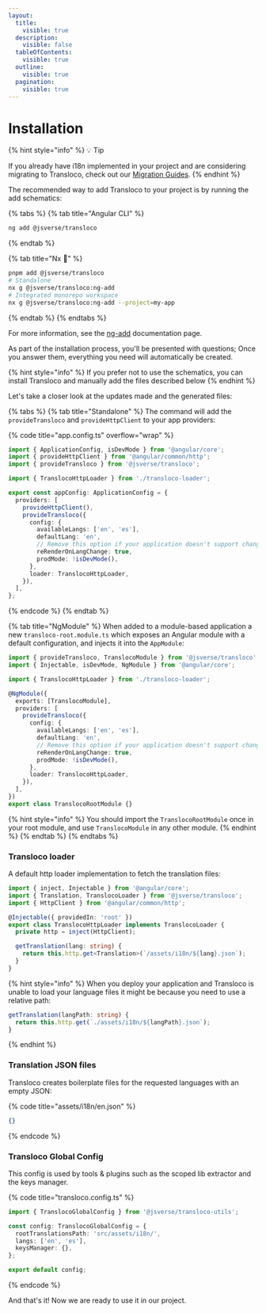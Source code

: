 ```yaml
---
layout:
  title:
    visible: true
  description:
    visible: false
  tableOfContents:
    visible: true
  outline:
    visible: true
  pagination:
    visible: true
---
```


# Installation

{% hint style="info" %}
💡 Tip

If you already have i18n implemented in your project and are considering migrating to Transloco, check out our [Migration Guides](../migration-guides/).
{% endhint %}

The recommended way to add Transloco to your project is by running the add schematics:

{% tabs %}
{% tab title="Angular CLI" %}
```bash
ng add @jsverse/transloco
```
{% endtab %}

{% tab title="Nx 🐋" %}
```bash
pnpm add @jsverse/transloco
# Standalone
nx g @jsverse/transloco:ng-add
# Integrated monorepo workspace
nx g @jsverse/transloco:ng-add --project=my-app


```
{% endtab %}
{% endtabs %}

For more information, see the [ng-add](../schematics/ng-add.md) documentation page.

As part of the installation process, you'll be presented with questions; Once you answer them, everything you need will automatically be created.&#x20;

{% hint style="info" %}
If you prefer not to use the schematics, you can install Transloco and manually add the files described below
{% endhint %}

Let's take a closer look at the updates made and the generated files:

{% tabs %}
{% tab title="Standalone" %}
The command will add the `provideTransloco` and `provideHttpClient` to your app providers:

{% code title="app.config.ts" overflow="wrap" %}
```typescript
import { ApplicationConfig, isDevMode } from '@angular/core';
import { provideHttpClient } from '@angular/common/http';
import { provideTransloco } from '@jsverse/transloco';

import { TranslocoHttpLoader } from './transloco-loader';

export const appConfig: ApplicationConfig = {
  providers: [
    provideHttpClient(),
    provideTransloco({
      config: {
        availableLangs: ['en', 'es'],
        defaultLang: 'en',
        // Remove this option if your application doesn't support changing language in runtime.
        reRenderOnLangChange: true,
        prodMode: !isDevMode(),
      },
      loader: TranslocoHttpLoader,
    }),
  ],
};
```
{% endcode %}
{% endtab %}

{% tab title="NgModule" %}
When added to a module-based application a new `transloco-root.module.ts` which exposes an Angular module with a default configuration, and injects it into the `AppModule`:

```typescript
import { provideTransloco, TranslocoModule } from '@jsverse/transloco';
import { Injectable, isDevMode, NgModule } from '@angular/core';

import { TranslocoHttpLoader } from './transloco-loader';

@NgModule({
  exports: [TranslocoModule],
  providers: [
    provideTransloco({
      config: {
        availableLangs: ['en', 'es'],
        defaultLang: 'en',
        // Remove this option if your application doesn't support changing language in runtime.
        reRenderOnLangChange: true,
        prodMode: !isDevMode(),
      },
      loader: TranslocoHttpLoader,
    }),
  ],
})
export class TranslocoRootModule {}
```

{% hint style="info" %}
You should import the `TranslocoRootModule` once in your root module, and use `TranslocoModule` in any other module.
{% endhint %}
{% endtab %}
{% endtabs %}

### **Transloco loader**[**​**](https://jsverse.github.io/transloco/docs/getting-started/installation?app-type=ng-module#transloco-loader)

A default http loader implementation to fetch the translation files:

```typescript
import { inject, Injectable } from '@angular/core';
import { Translation, TranslocoLoader } from '@jsverse/transloco';
import { HttpClient } from '@angular/common/http';

@Injectable({ providedIn: 'root' })
export class TranslocoHttpLoader implements TranslocoLoader {
  private http = inject(HttpClient);

  getTranslation(lang: string) {
    return this.http.get<Translation>(`/assets/i18n/${lang}.json`);
  }
}
```

{% hint style="info" %}
When you deploy your application and Transloco is unable to load your language files it might be because you need to use a relative path:

```typescript
getTranslation(langPath: string) {
  return this.http.get(`./assets/i18n/${langPath}.json`);
}
```
{% endhint %}

### **Translation JSON files**[**​**](https://jsverse.github.io/transloco/docs/getting-started/installation?app-type=ng-module#translation-json-files)

Transloco creates boilerplate files for the requested languages with an empty JSON:

{% code title="assets/i18n/en.json" %}
```json
{}
```
{% endcode %}

### **Transloco Global Config**[**​**](https://jsverse.github.io/transloco/docs/getting-started/installation?app-type=ng-module#transloco-global-config)

This config is used by tools & plugins such as the scoped lib extractor and the keys manager.

{% code title="transloco.config.ts" %}
```typescript
import { TranslocoGlobalConfig } from '@jsverse/transloco-utils';

const config: TranslocoGlobalConfig = {
  rootTranslationsPath: 'src/assets/i18n/',
  langs: ['en', 'es'],
  keysManager: {},
};

export default config;
```
{% endcode %}

And that's it! Now we are ready to use it in our project.
